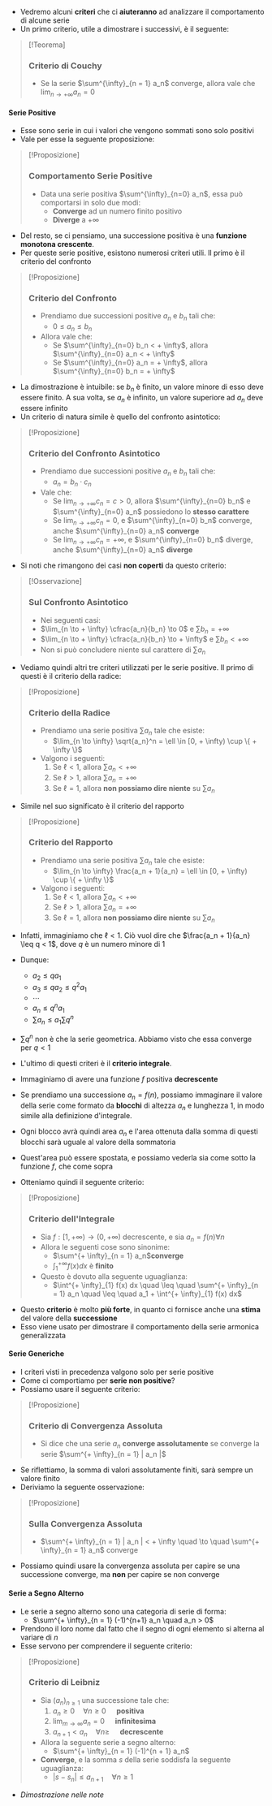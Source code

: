 + Vedremo alcuni **criteri** che ci **aiuteranno** ad analizzare il comportamento di alcune serie
+ Un primo criterio, utile a dimostrare i successivi, è il seguente:

> [!Teorema]
> ### Criterio di Couchy
> + Se la serie $\sum^{\infty}_{n = 1} a_n$ converge, allora vale che $\lim_{n \to +\infty} a_n = 0$

#### Serie Positive
+ Esse sono serie in cui i valori che vengono sommati sono solo positivi
+ Vale per esse la seguente proposizione:

> [!Proposizione]
> ### Comportamento Serie Positive
> + Data una serie positiva $\sum^{\infty}_{n=0} a_n$, essa può comportarsi in solo due modi:
> 	+ **Converge** ad un numero finito positivo
> 	+ **Diverge** a $+ \infty$

+ Del resto, se ci pensiamo, una successione positiva è una **funzione monotona crescente**. 
+ Per queste serie positive, esistono numerosi criteri utili. Il primo è il criterio del confronto

> [!Proposizione]
> ### Criterio del Confronto
> + Prendiamo due successioni positive $a_n$ e $b_n$ tali che:
> 	+ $0 \leq a_n \leq b_n$
> + Allora vale che:
> 	+ Se $\sum^{\infty}_{n=0} b_n < + \infty$, allora $\sum^{\infty}_{n=0} a_n < + \infty$
> 	+ Se $\sum^{\infty}_{n=0} a_n = + \infty$, allora $\sum^{\infty}_{n=0} b_n = + \infty$

+ La dimostrazione è intuibile: se $b_n$ è finito, un valore minore di esso deve essere finito. A sua volta, se $a_n$ è infinito, un valore superiore ad $a_n$ deve essere infinito
+ Un criterio di natura simile è quello del confronto asintotico:

> [!Proposizione]
> ### Criterio del Confronto Asintotico
> + Prendiamo due successioni positive $a_n$ e $b_n$ tali che:
> 	+ $a_n = b_n \cdot c_n$
> + Vale che:
> 	+ Se $\lim_{n \to +\infty} c_n = c > 0$, allora  $\sum^{\infty}_{n=0} b_n$ e $\sum^{\infty}_{n=0} a_n$ possiedono lo **stesso carattere**
> 	+ Se $\lim_{n \to +\infty} c_n = 0$, e  $\sum^{\infty}_{n=0} b_n$ converge, anche $\sum^{\infty}_{n=0} a_n$ **converge**
> 	+ Se $\lim_{n \to +\infty} c_n = + \infty$, e  $\sum^{\infty}_{n=0} b_n$ diverge, anche $\sum^{\infty}_{n=0} a_n$ **diverge**

+ Si noti che rimangono dei casi **non coperti** da questo criterio:

> [!Osservazione]
> ### Sul Confronto Asintotico
>  + Nei seguenti casi:
> 	+ $\lim_{n \to + \infty} \cfrac{a_n}{b_n} \to 0$ e $\sum b_n = + \infty$
> 	+ $\lim_{n \to + \infty} \cfrac{a_n}{b_n} \to + \infty$ e $\sum b_n < + \infty$
> + Non si può concludere niente sul carattere di $\sum a_n$

+ Vediamo quindi altri tre criteri utilizzati per le serie positive. Il primo di questi è il criterio della radice:

> [!Proposizione]
> ### Criterio della Radice
> + Prendiamo una serie positiva $\sum a_n$ tale che esiste:
> 	+ $\lim_{n \to \infty} \sqrt{a_n}^n = \ell \in [0, + \infty) \cup \{ + \infty \}$
> + Valgono i seguenti:
> 	1. Se $\ell < 1$, allora  $\sum a_n < + \infty$ 
> 	2. Se $\ell > 1$, allora  $\sum a_n = + \infty$ 
> 	3. Se $\ell = 1$, allora  **non possiamo dire niente** su $\sum a_n$ 

+ Simile nel suo significato è il criterio del rapporto

> [!Proposizione]
> ### Criterio del Rapporto
> + Prendiamo una serie positiva $\sum a_n$ tale che esiste:
> 	+ $\lim_{n \to \infty} \frac{a_n + 1}{a_n} = \ell \in [0, + \infty) \cup \{ + \infty \}$
> + Valgono i seguenti:
> 	1. Se $\ell < 1$, allora  $\sum a_n < + \infty$ 
> 	2. Se $\ell > 1$, allora  $\sum a_n = + \infty$ 
> 	3. Se $\ell = 1$, allora  **non possiamo dire niente** su $\sum a_n$ 

+ Infatti, immaginiamo che $\ell < 1$. Ciò vuol dire che $\frac{a_n + 1}{a_n} \leq q < 1$, dove $q$ è un numero minore di 1
+ Dunque:
	+ $a_2 \leq q a_1$
	+ $a_3 \leq q a_2 \leq q^2 a_1$
	+ $\cdots$
	+ $a_n \leq q^n a_1$
	+ $\sum a_n \leq a_1 \sum q^n$
+ $\sum q^n$ non è che la serie geometrica. Abbiamo visto che essa converge per $q < 1$

+ L'ultimo di questi criteri è il **criterio integrale**.
+ Immaginiamo di avere una funzione $f$ positiva **decrescente**
+ Se prendiamo una successione $a_n = f(n)$, possiamo immaginare il valore della serie come formato da **blocchi** di altezza $a_n$ e lunghezza 1, in modo simile alla definizione d'integrale.
+ Ogni blocco avrà quindi area $a_n$ e l'area ottenuta dalla somma di questi blocchi sarà uguale al valore della sommatoria
+ Quest'area può essere spostata, e possiamo vederla sia come sotto la funzione $f$, che come sopra
+ Otteniamo quindi il seguente criterio:

> [!Proposizione]
> ### Criterio dell'Integrale
> + Sia $f : [1, + \infty ) \to (0, + \infty)$ decrescente, e sia $a_n = f(n) \forall n$
> + Allora le seguenti cose sono sinonime:
> 	+ $\sum^{+ \infty}_{n = 1} a_n$**converge**
> 	+ $\int^{+ \infty}_{1} f(x) dx$ è **finito**
> + Questo è dovuto alla seguente uguaglianza:
> 	+ $\int^{+ \infty}_{1} f(x) dx \quad \leq \quad \sum^{+ \infty}_{n = 1} a_n \quad \leq \quad a_1 + \int^{+ \infty}_{1} f(x) dx$

+ Questo **criterio** è molto **più forte**, in quanto ci fornisce anche una **stima** del valore della **successione**
+ Esso viene usato per dimostrare il comportamento della serie armonica generalizzata

#### Serie Generiche
+ I criteri visti in precedenza valgono solo per serie positive
+ Come ci comportiamo per **serie non positive**?
+ Possiamo usare il seguente criterio:

> [!Proposizione]
> ### Criterio di Convergenza Assoluta
> + Si dice che una serie $a_n$ **converge assolutamente** se converge la serie $\sum^{+ \infty}_{n = 1} | a_n |$

+ Se riflettiamo, la somma di valori assolutamente finiti, sarà sempre un valore finito
+ Deriviamo la seguente osservazione:

> [!Proposizione]
> ### Sulla Convergenza Assoluta
> + $\sum^{+ \infty}_{n = 1} | a_n | < + \infty \quad \to \quad \sum^{+ \infty}_{n = 1} a_n$ converge

+ Possiamo quindi usare la convergenza assoluta per capire se una successione converge, ma **non** per capire se non converge
#### Serie a Segno Alterno
+ Le serie a segno alterno sono una categoria di serie di forma:
	+ $\sum^{+ \infty}_{n = 1} (-1)^{n+1} a_n \quad a_n > 0$
+ Prendono il loro nome dal fatto che il segno di ogni elemento si alterna al variare di $n$
+ Esse servono per comprendere il seguente criterio:

> [!Proposizione]
> ### Criterio di Leibniz
> + Sia $(a_n)_{n \geq 1}$ una successione tale che:
> 	1. $a_n \geq 0 \quad \forall n \geq 0 \quad$ **positiva**
> 	2. $\lim_{m \to \infty} a_n = 0 \quad$ **infinitesima**
> 	3. $a_{n + 1} < a_n \quad \forall n \geq \quad$ **decrescente**
>  + Allora la seguente serie a segno alterno:
> 	 + $\sum^{+ \infty}_{n = 1} (-1)^{n + 1} a_n$
> + **Converge**, e la somma $s$ della serie soddisfa la seguente uguaglianza:
> 	+ $| s - s_n| \leq a_{n + 1} \quad \forall n \geq 1$

+ *Dimostrazione nelle note*